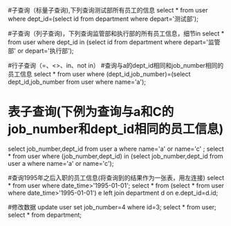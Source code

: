 #子查询（标量子查询),下列查询测试部所有员工的信息
select * from user where dept_id=(select id from department where depart='测试部');

#子查询（列子查询)，下列查询监管部和执行部的所有员工信息，细节in
select * from user where dept_id in (select id from department where depart='监管部' or depart='执行部');

#行子查询（=、<>、in、not in）
#查询与a的dept_id相同和job_number相同的员工信息
select * from user where (dept_id,job_number)=(select dept_id,job_number from user where name='a');

# 表子查询(下例为查询与a和C的job_number和dept_id相同的员工信息)
select job_number,dept_id from user a where name='a' or name='c' ;
select * from user where (job_number,dept_id) in (select job_number,dept_id from user a where name='a' or name='c');

#查询1995年之后入职的员工信息(将查询到的结果作为一张表，用左连接)
select * from user where date_time>'1995-01-01';
select * from (select * from user where date_time>'1995-01-01') e left join department d on e.dept_id=d.id;

#修改数据
update user set job_number=4 where id=3;
select * from user;
select * from department;




